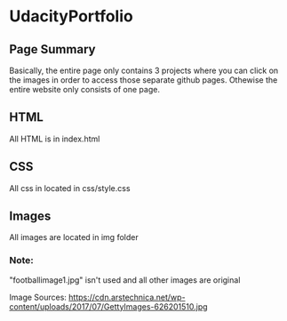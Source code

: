 # UdacityPortfolio

## Page Summary
Basically, the entire page only contains 3 projects where you can click on the images in order to access those separate github pages. Othewise the entire website only consists of one page.

## HTML
All HTML is in index.html

## CSS
All css in located in css/style.css

## Images
All images are located in img folder
### Note: 
"footballimage1.jpg" isn't used and all other images are original

Image Sources:
https://cdn.arstechnica.net/wp-content/uploads/2017/07/GettyImages-626201510.jpg
